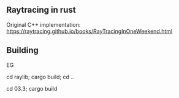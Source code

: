 ## Raytracing in rust

Original C++ implementation:
https://raytracing.github.io/books/RayTracingInOneWeekend.html

## Building

EG

cd raylib; cargo build; cd ..

cd 03.3; cargo build
